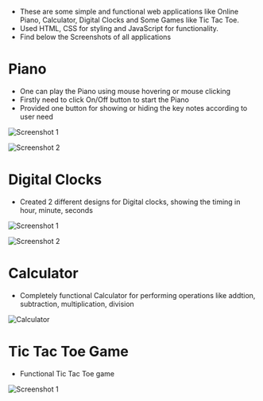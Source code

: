 - These are some simple and functional web applications like Online Piano, Calculator, Digital Clocks and Some Games like Tic Tac Toe. 
- Used HTML, CSS for styling and JavaScript for functionality.
- Find below the Screenshots of all applications
  
# Piano
- One can play the Piano using mouse hovering or mouse clicking
- Firstly need to click On/Off button to start the Piano
- Provided one button for showing or hiding the key notes according to user need
  
![Screenshot 1](https://github.com/ketaki-karambelkar/Web-Applications/assets/156402972/ad892825-77eb-4641-9c0d-c196c7289087)

![Screenshot 2](https://github.com/ketaki-karambelkar/Web-Applications/assets/156402972/7e072e2b-08b8-4a2f-bbe0-71d9965655b7)

# Digital Clocks
- Created 2 different designs for Digital clocks, showing the timing in hour, minute, seconds
  
![Screenshot 1](https://github.com/ketaki-karambelkar/Web-Applications/assets/156402972/982faf6e-d852-4b43-822c-ef34d5837d4d)

![Screenshot 2](https://github.com/ketaki-karambelkar/Web-Applications/assets/156402972/7b21050a-0b0f-40a2-9fc7-09f8d6400e14)

# Calculator
- Completely functional Calculator for performing operations like addtion, subtraction, multiplication, division

![Calculator](https://github.com/ketaki-karambelkar/Web-Applications/assets/156402972/fd884d8c-4154-44df-97ce-c1c9603888d0)

# Tic Tac Toe Game
- Functional Tic Tac Toe game

![Screenshot 1](https://github.com/ketaki-karambelkar/Web-Applications/assets/156402972/19d6ef90-f82f-4f6f-ae7b-efe8cd5a492c)

